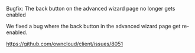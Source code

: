 Bugfix: The back button on the advanced wizard page no longer gets enabled

We fixed a bug where the back button in the advanced wizard page get re-enabled.

https://github.com/owncloud/client/issues/8051
